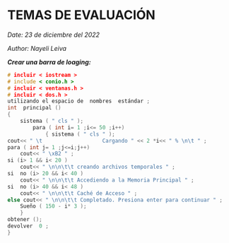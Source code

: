 # TEMAS DE EVALUACIÓN
*Date:* *23 de diciembre del 2022*

*Author:* *Nayeli Leiva*

***Crear una barra de loaging:***
```c
# incluir < iostream >
# include < conio.h >
# incluir < ventanas.h >
# incluir < dos.h >
utilizando el espacio de  nombres  estándar ;
int  principal ()
{
    sistema ( " cls " );
        para ( int i= 1 ;i<= 50 ;i++)
            { sistema ( " cls " );
cout<< " \t                   Cargando " << 2 *i<< " % \n\t " ;
para ( int j= 1 ;j<=i;j++)
    cout<< " \xB2 " ;
si (i> 1 && i< 20 )
    cout<< " \n\n\t\t creando archivos temporales " ;
si  no (i> 20 && i< 40 )
    cout<< " \n\n\t\t Accediendo a la Memoria Principal " ;
si  no (i> 40 && i< 48 )
    cout<< " \n\n\t\t Caché de Acceso " ;
else cout<< " \n\n\t\t Completado. Presiona enter para continuar " ;
    Sueño ( 150 - i* 3 );
    }
obtener ();
devolver  0 ;
}
```

